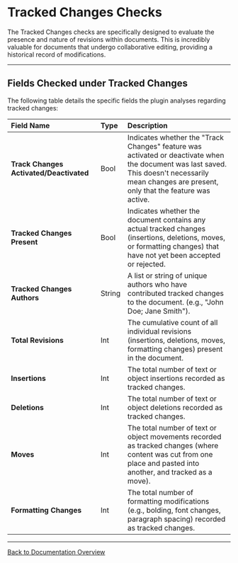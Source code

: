 # Tracked Changes Checks

The Tracked Changes checks are specifically designed to evaluate the presence and nature of revisions within documents. This is incredibly valuable for documents that undergo collaborative editing, providing a historical record of modifications.

---

## Fields Checked under Tracked Changes

The following table details the specific fields the plugin analyses regarding tracked changes:

| Field Name                       | Type       | Description                                                                                                                                                                                                                                                                                                 |
| :------------------------------- | :--------- | :---------------------------------------------------------------------------------------------------------------------------------------------------------------------------------------------------------------------------------------------------------------------------------------------------------- |
| **Track Changes Activated/Deactivated** | Bool       | Indicates whether the "Track Changes" feature was activated or deactivate when the document was last saved. This doesn't necessarily mean changes are present, only that the feature was active.                                                                                                            |
| **Tracked Changes Present** | Bool       | Indicates whether the document contains any actual tracked changes (insertions, deletions, moves, or formatting changes) that have not yet been accepted or rejected.                                                                                                                                          |
| **Tracked Changes Authors** | String     | A list or string of unique authors who have contributed tracked changes to the document. (e.g., "John Doe; Jane Smith").                                                                                                                                                                                           |
| **Total Revisions** | Int        | The cumulative count of all individual revisions (insertions, deletions, moves, formatting changes) present in the document.                                                                                                                                                                                    |
| **Insertions** | Int        | The total number of text or object insertions recorded as tracked changes.                                                                                                                                                                                                                                  |
| **Deletions** | Int        | The total number of text or object deletions recorded as tracked changes.                                                                                                                                                                                                                                   |
| **Moves** | Int        | The total number of text or object movements recorded as tracked changes (where content was cut from one place and pasted into another, and tracked as a move).                                                                                                                                                 |
| **Formatting Changes** | Int        | The total number of formatting modifications (e.g., bolding, font changes, paragraph spacing) recorded as tracked changes.                                                                                                                                                                                |

---

[Back to Documentation Overview](docs/index.md)

